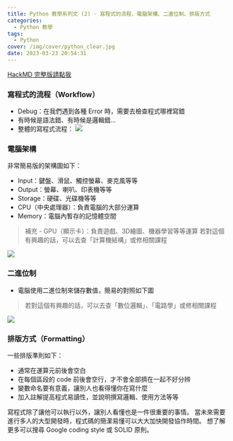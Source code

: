 ```yaml
---
title: Python 教學系列文 (2) - 寫程式的流程、電腦架構、二進位制、排版方式
categories:
  - Python 教學
tags:
  - Python
cover: /img/cover/python_clear.jpg
date: 2023-03-23 20:54:31
---
```



[HackMD 完整版請點我](https://hackmd.io/w5n1Ow8NSea_-UAeXTJDSw?view)

### 寫程式的流程（Workflow）
 - Debug：在我們遇到各種 Error 時，需要去檢查程式哪裡寫錯
 - 有時候是語法錯、有時候是邏輯錯...
 - 整體的寫程式流程：
![](https://i.imgur.com/kDs6oep.png)

### 電腦架構
非常簡易版的架構圖如下：
 - Input：鍵盤、滑鼠、觸控螢幕、麥克風等等
 - Output：螢幕、喇叭、印表機等等
 - Storage：硬碟、光碟機等等
 - CPU（中央處理器）：負責電腦的大部分運算
 - Memory：電腦內暫存的記憶體空間

 > 補充 - GPU（顯示卡）：負責遊戲、3D繪圖、機器學習等等運算
 > 若對這個有興趣的話，可以去查「計算機結構」或修相關課程

![](https://i.imgur.com/pmeyrcm.png)

### 二進位制
 - 電腦使用二進位制來儲存數值，簡易的對照如下圖
 
 > 若對這個有興趣的話，可以去查「數位邏輯」、「電路學」或修相關課程

![](https://i.imgur.com/o0VuIPk.png)

### 排版方式（Formatting）
一些排版準則如下：
 - 通常在運算元前後會空白
 - 在每個區段的 code 前後會空行，才不會全部擠在一起不好分辨
 - 變數命名要有意義，讓別人也看得懂你在寫什麼
 - 加入註解提高程式易讀性，並說明撰寫邏輯、使用方法等等

寫程式除了讓他可以執行以外，讓別人看懂也是一件很重要的事情。
當未來需要進行多人的大型開發時，程式碼的簡潔易懂可以大大加快開發協作時間。
想了解更多可以搜尋 Google coding style 或 SOLID 原則。